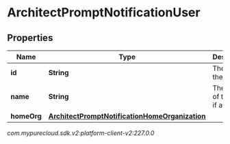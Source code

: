 # ArchitectPromptNotificationUser


## Properties

| Name | Type | Description | Notes |
| ------------ | ------------- | ------------- | ------------- |
| **id** | **String** | The ID of the user. |  [optional] |
| **name** | **String** | The name of the user, if available. |  [optional] |
| **homeOrg** | [**ArchitectPromptNotificationHomeOrganization**](ArchitectPromptNotificationHomeOrganization) |  |  [optional] |




_com.mypurecloud.sdk.v2:platform-client-v2:227.0.0_
